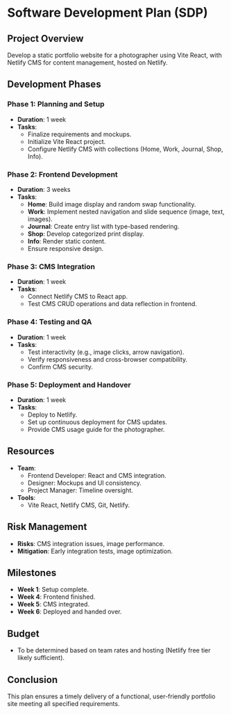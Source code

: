 # Software Development Plan (SDP)

## Project Overview

Develop a static portfolio website for a photographer using Vite React, with Netlify CMS for content management, hosted on Netlify.

## Development Phases

### Phase 1: Planning and Setup

- **Duration**: 1 week
- **Tasks**:
  - Finalize requirements and mockups.
  - Initialize Vite React project.
  - Configure Netlify CMS with collections (Home, Work, Journal, Shop, Info).

### Phase 2: Frontend Development

- **Duration**: 3 weeks
- **Tasks**:
  - **Home**: Build image display and random swap functionality.
  - **Work**: Implement nested navigation and slide sequence (image, text, images).
  - **Journal**: Create entry list with type-based rendering.
  - **Shop**: Develop categorized print display.
  - **Info**: Render static content.
  - Ensure responsive design.

### Phase 3: CMS Integration

- **Duration**: 1 week
- **Tasks**:
  - Connect Netlify CMS to React app.
  - Test CMS CRUD operations and data reflection in frontend.

### Phase 4: Testing and QA

- **Duration**: 1 week
- **Tasks**:
  - Test interactivity (e.g., image clicks, arrow navigation).
  - Verify responsiveness and cross-browser compatibility.
  - Confirm CMS security.

### Phase 5: Deployment and Handover

- **Duration**: 1 week
- **Tasks**:
  - Deploy to Netlify.
  - Set up continuous deployment for CMS updates.
  - Provide CMS usage guide for the photographer.

## Resources

- **Team**:
  - Frontend Developer: React and CMS integration.
  - Designer: Mockups and UI consistency.
  - Project Manager: Timeline oversight.
- **Tools**:
  - Vite React, Netlify CMS, Git, Netlify.

## Risk Management

- **Risks**: CMS integration issues, image performance.
- **Mitigation**: Early integration tests, image optimization.

## Milestones

- **Week 1**: Setup complete.
- **Week 4**: Frontend finished.
- **Week 5**: CMS integrated.
- **Week 6**: Deployed and handed over.

## Budget

- To be determined based on team rates and hosting (Netlify free tier likely sufficient).

## Conclusion

This plan ensures a timely delivery of a functional, user-friendly portfolio site meeting all specified requirements.
